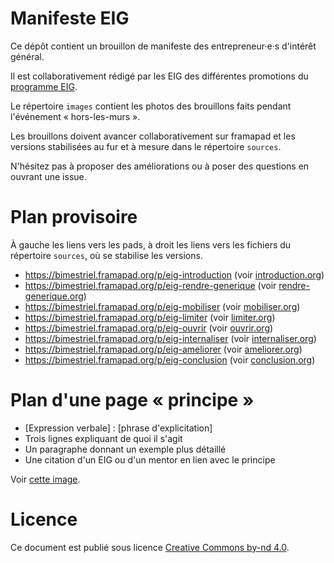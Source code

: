 # Manifeste EIG

Ce dépôt contient un brouillon de manifeste des entrepreneur·e·s
d'intérêt général.

Il est collaborativement rédigé par les EIG des différentes promotions
du [programme
EIG](https://entrepreneur-interet-general.etalab.gouv.fr).

Le répertoire `images` contient les photos des brouillons faits
pendant l'événement « hors-les-murs ».

Les brouillons doivent avancer collaborativement sur framapad et les
versions stabilisées au fur et à mesure dans le répertoire `sources`.

N'hésitez pas à proposer des améliorations ou à poser des questions en
ouvrant une issue.

# Plan provisoire

À gauche les liens vers les pads, à droit les liens vers les fichiers
du répertoire `sources`, où se stabilise les versions.

- https://bimestriel.framapad.org/p/eig-introduction (voir [introduction.org](sources/introduction.org))
- https://bimestriel.framapad.org/p/eig-rendre-generique (voir [rendre-generique.org](sources/rendre-generique.org))
- https://bimestriel.framapad.org/p/eig-mobiliser (voir [mobiliser.org](sources/mobiliser.org))
- https://bimestriel.framapad.org/p/eig-limiter (voir [limiter.org](sources/limiter.org))
- https://bimestriel.framapad.org/p/eig-ouvrir (voir [ouvrir.org](sources/ouvrir.org))
- https://bimestriel.framapad.org/p/eig-internaliser (voir [internaliser.org](sources/internaliser.org))
- https://bimestriel.framapad.org/p/eig-ameliorer (voir [ameliorer.org](sources/ameliorer.org))
- https://bimestriel.framapad.org/p/eig-conclusion (voir [conclusion.org](sources/conclusion.org))

# Plan d'une page « principe »

- [Expression verbale] : [phrase d'explicitation]
- Trois lignes expliquant de quoi il s'agit
- Un paragraphe donnant un exemple plus détaillé
- Une citation d'un EIG ou d'un mentor en lien avec le principe

Voir [cette image](images/structure-document.jpg).

# Licence

Ce document est publié sous licence [Creative Commons by-nd
4.0](https://creativecommons.org/licenses/by-nd/2.0/fr/).
